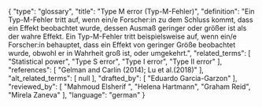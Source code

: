 {
    "type": "glossary",
    "title": "Type M error (Typ-M-Fehler)",
    "definition": "Ein Typ-M-Fehler tritt auf, wenn ein/e Forscher:in zu dem Schluss kommt, dass ein Effekt beobachtet wurde, dessen Ausmaß geringer oder größer ist als der wahre Effekt. Ein Typ-M-Fehler tritt beispielsweise auf, wenn ein/e Forscher:in behauptet, dass ein Effekt von geringer Größe beobachtet wurde, obwohl er in Wahrheit groß ist, oder umgekehrt.",
    "related_terms": [
        "Statistical power",
        "Type S error",
        "Type I error",
        "Type II error"
    ],
    "references": [
        "Gelman and Carlin (2014); Lu et al.(2018)"
    ],
    "alt_related_terms": [
        null
    ],
    "drafted_by": [
        "Eduardo Garcia-Garzon"
    ],
    "reviewed_by": [
        "Mahmoud Elsherif ",
        "Helena Hartmann",
        "Graham Reid",
        "Mirela Zaneva"
    ],
    "language": "german"
}